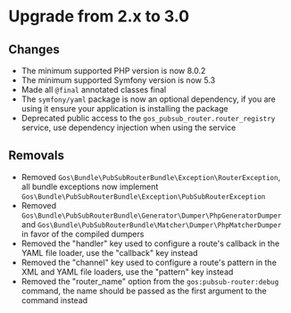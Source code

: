 # Upgrade from 2.x to 3.0

## Changes

- The minimum supported PHP version is now 8.0.2
- The minimum supported Symfony version is now 5.3
- Made all `@final` annotated classes final
- The `symfony/yaml` package is now an optional dependency, if you are using it ensure your application is installing the package
- Deprecated public access to the `gos_pubsub_router.router_registry` service, use dependency injection when using the service

## Removals

- Removed `Gos\Bundle\PubSubRouterBundle\Exception\RouterException`, all bundle exceptions now implement `Gos\Bundle\PubSubRouterBundle\Exception\PubSubRouterException`
- Removed `Gos\Bundle\PubSubRouterBundle\Generator\Dumper\PhpGeneratorDumper` and `Gos\Bundle\PubSubRouterBundle\Matcher\Dumper\PhpMatcherDumper` in favor of the compiled dumpers
- Removed the "handler" key used to configure a route's callback in the YAML file loader, use the "callback" key instead
- Removed the "channel" key used to configure a route's pattern in the XML and YAML file loaders, use the "pattern" key instead
- Removed the "router_name" option from the `gos:pubsub-router:debug` command, the name should be passed as the first argument to the command instead
